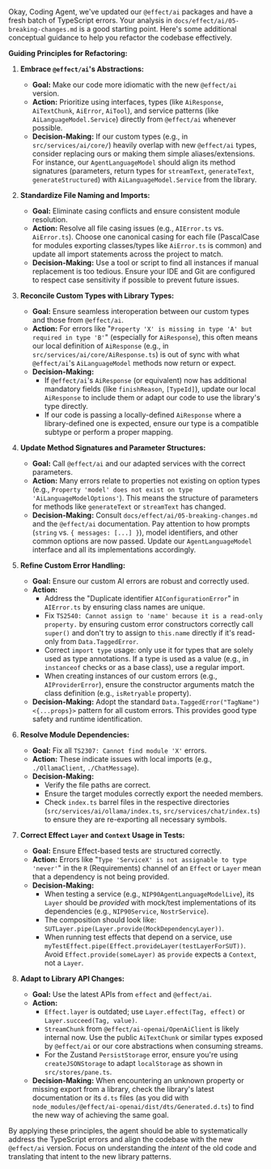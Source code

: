 Okay, Coding Agent, we've updated our `@effect/ai` packages and have a fresh batch of TypeScript errors. Your analysis in `docs/effect/ai/05-breaking-changes.md` is a good starting point. Here's some additional conceptual guidance to help you refactor the codebase effectively.

**Guiding Principles for Refactoring:**

1.  **Embrace `@effect/ai`'s Abstractions:**

    - **Goal:** Make our code more idiomatic with the new `@effect/ai` version.
    - **Action:** Prioritize using interfaces, types (like `AiResponse`, `AiTextChunk`, `AiError`, `AiTool`), and service patterns (like `AiLanguageModel.Service`) directly from `@effect/ai` whenever possible.
    - **Decision-Making:** If our custom types (e.g., in `src/services/ai/core/`) heavily overlap with new `@effect/ai` types, consider replacing ours or making them simple aliases/extensions. For instance, our `AgentLanguageModel` should align its method signatures (parameters, return types for `streamText`, `generateText`, `generateStructured`) with `AiLanguageModel.Service` from the library.

2.  **Standardize File Naming and Imports:**

    - **Goal:** Eliminate casing conflicts and ensure consistent module resolution.
    - **Action:** Resolve all file casing issues (e.g., `AIError.ts` vs. `AiError.ts`). Choose one canonical casing for each file (PascalCase for modules exporting classes/types like `AiError.ts` is common) and update all import statements across the project to match.
    - **Decision-Making:** Use a tool or script to find all instances if manual replacement is too tedious. Ensure your IDE and Git are configured to respect case sensitivity if possible to prevent future issues.

3.  **Reconcile Custom Types with Library Types:**

    - **Goal:** Ensure seamless interoperation between our custom types and those from `@effect/ai`.
    - **Action:** For errors like "`Property 'X' is missing in type 'A' but required in type 'B'`" (especially for `AiResponse`), this often means our local definition of `AiResponse` (e.g., in `src/services/ai/core/AiResponse.ts`) is out of sync with what `@effect/ai`'s `AiLanguageModel` methods now return or expect.
    - **Decision-Making:**
      - If `@effect/ai`'s `AiResponse` (or equivalent) now has additional mandatory fields (like `finishReason`, `[TypeId]`), update our local `AiResponse` to include them or adapt our code to use the library's type directly.
      - If our code is passing a locally-defined `AiResponse` where a library-defined one is expected, ensure our type is a compatible subtype or perform a proper mapping.

4.  **Update Method Signatures and Parameter Structures:**

    - **Goal:** Call `@effect/ai` and our adapted services with the correct parameters.
    - **Action:** Many errors relate to properties not existing on option types (e.g., `Property 'model' does not exist on type 'AiLanguageModelOptions'`). This means the structure of parameters for methods like `generateText` or `streamText` has changed.
    - **Decision-Making:** Consult `docs/effect/ai/05-breaking-changes.md` and the `@effect/ai` documentation. Pay attention to how prompts (`string` vs. `{ messages: [...] }`), model identifiers, and other common options are now passed. Update our `AgentLanguageModel` interface and all its implementations accordingly.

5.  **Refine Custom Error Handling:**

    - **Goal:** Ensure our custom AI errors are robust and correctly used.
    - **Action:**
      - Address the "Duplicate identifier `AIConfigurationError`" in `AIError.ts` by ensuring class names are unique.
      - Fix `TS2540: Cannot assign to 'name' because it is a read-only property.` by ensuring custom error constructors correctly call `super()` and don't try to assign to `this.name` directly if it's read-only from `Data.TaggedError`.
      - Correct `import type` usage: only use it for types that are solely used as type annotations. If a type is used as a value (e.g., in `instanceof` checks or as a base class), use a regular import.
      - When creating instances of our custom errors (e.g., `AIProviderError`), ensure the constructor arguments match the class definition (e.g., `isRetryable` property).
    - **Decision-Making:** Adopt the standard `Data.TaggedError("TagName")<{...props}>` pattern for all custom errors. This provides good type safety and runtime identification.

6.  **Resolve Module Dependencies:**

    - **Goal:** Fix all `TS2307: Cannot find module 'X'` errors.
    - **Action:** These indicate issues with local imports (e.g., `./OllamaClient`, `./ChatMessage`).
    - **Decision-Making:**
      - Verify the file paths are correct.
      - Ensure the target modules correctly export the needed members.
      - Check `index.ts` barrel files in the respective directories (`src/services/ai/ollama/index.ts`, `src/services/chat/index.ts`) to ensure they are re-exporting all necessary symbols.

7.  **Correct Effect `Layer` and `Context` Usage in Tests:**

    - **Goal:** Ensure Effect-based tests are structured correctly.
    - **Action:** Errors like "`Type 'ServiceX' is not assignable to type 'never'`" in the `R` (Requirements) channel of an `Effect` or `Layer` mean that a dependency is not being provided.
    - **Decision-Making:**
      - When testing a service (e.g., `NIP90AgentLanguageModelLive`), its `Layer` should be _provided_ with mock/test implementations of its dependencies (e.g., `NIP90Service`, `NostrService`).
      - The composition should look like: `SUTLayer.pipe(Layer.provide(MockDependencyLayer))`.
      - When running test effects that depend on a service, use `myTestEffect.pipe(Effect.provideLayer(testLayerForSUT))`. Avoid `Effect.provide(someLayer)` as `provide` expects a `Context`, not a `Layer`.

8.  **Adapt to Library API Changes:**
    - **Goal:** Use the latest APIs from `effect` and `@effect/ai`.
    - **Action:**
      - `Effect.layer` is outdated; use `Layer.effect(Tag, effect)` or `Layer.succeed(Tag, value)`.
      - `StreamChunk` from `@effect/ai-openai/OpenAiClient` is likely internal now. Use the public `AiTextChunk` or similar types exposed by `@effect/ai` or our core abstractions when consuming streams.
      - For the Zustand `PersistStorage` error, ensure you're using `createJSONStorage` to adapt `localStorage` as shown in `src/stores/pane.ts`.
    - **Decision-Making:** When encountering an unknown property or missing export from a library, check the library's latest documentation or its `d.ts` files (as you did with `node_modules/@effect/ai-openai/dist/dts/Generated.d.ts`) to find the new way of achieving the same goal.

By applying these principles, the agent should be able to systematically address the TypeScript errors and align the codebase with the new `@effect/ai` version. Focus on understanding the _intent_ of the old code and translating that intent to the new library patterns.
